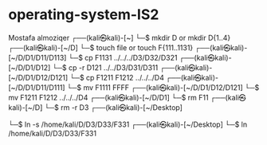 # operating-system-IS2

Mostafa almoziqer ┌──(kali㉿kali)-[~]
 └─$ mkdir D or mkdir D{1..4} 
┌──(kali㉿kali)-[~/D]
 └─$ touch file or touch F{111..1131} 
┌──(kali㉿kali)-[~/D/D1/D11/D113] 
└─$ cp F1131 ../../../D3/D32/D321 
┌──(kali㉿kali)-[~/D/D1/D12]
 └─$ cp -r D121 ../../D3/D31/D311 
┌──(kali㉿kali)-[~/D/D1/D12/D121]
 └─$ cp F1211 F1212 ../../../D4
 ┌──(kali㉿kali)-[~/D/D1/D11/D111] 
└─$ mv F1111 FFFF 
┌──(kali㉿kali)-[~/D/D1/D12/D121] 
└─$ mv F1211 F1212 ../../../D4 
┌──(kali㉿kali)-[~/D/D1] └─$ rm F11
 ┌──(kali㉿kali)-[~/D] └─$ rm -r D3 
┌──(kali㉿kali)-[~/Desktop] 

└─$ ln -s /home/kali/D/D3/D33/F331 
┌──(kali㉿kali)-[~/Desktop] 
└─$ ln /home/kali/D/D3/D33/F331 
